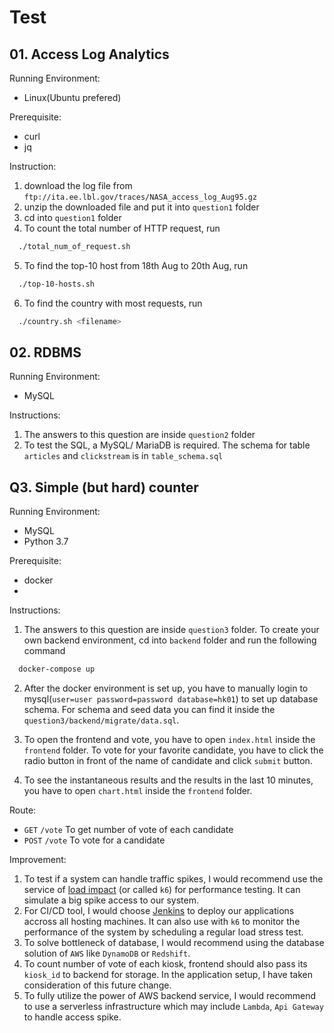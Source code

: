# Test

## 01. Access Log Analytics
Running Environment:
  - Linux(Ubuntu prefered)

Prerequisite:
  - curl
  - jq

Instruction:
  1. download the log file from `ftp://ita.ee.lbl.gov/traces/NASA_access_log_Aug95.gz`
  2. unzip the downloaded file and put it into `question1` folder
  3. cd into `question1` folder
  4. To count the total number of HTTP request, run

```bash
  ./total_num_of_request.sh
```

  5. To find the top-10 host from 18th Aug to 20th Aug, run
```bash
  ./top-10-hosts.sh
```

  6. To find the country with most requests, run
```bash
  ./country.sh <filename>
```

## 02. RDBMS
Running Environment:
   - MySQL

Instructions:
  1. The answers to this question are inside `question2` folder
  2. To test the SQL, a MySQL/ MariaDB is required. The schema for table `articles` and `clickstream` is in `table_schema.sql`


## Q3. Simple (but hard) counter
Running Environment:
  - MySQL
  - Python 3.7

Prerequisite:
  - docker
  -

Instructions:
  1. The answers to this question are inside `question3` folder. To create your own backend environment, cd into `backend` folder and run the following command

```bash
  docker-compose up
```
  2. After the docker environment is set up, you have to manually login to mysql(`user=user password=password database=hk01`) to set up database schema. For schema and seed data you can find it inside the `question3/backend/migrate/data.sql`.

  3. To open the frontend and vote, you have to open `index.html` inside the `frontend` folder. To vote for your favorite candidate, you have to click the radio button in front of the name of candidate and click `submit` button.

  4. To see the instantaneous results and the results in the last 10 minutes, you have to open `chart.html` inside the `frontend` folder.

Route:
  - `GET` `/vote` To get number of vote of each candidate
  - `POST` `/vote` To vote for a candidate

Improvement:
  1. To test if a system can handle traffic spikes, I would recommend use the service of [load impact](https://loadimpact.com) (or called `k6`) for performance testing. It can simulate a big spike access to our system.
  2. For CI/CD tool, I would choose [Jenkins](https://jenkins.io) to deploy our applications accross all hosting machines. It can also use with `k6` to monitor the performance of the system by scheduling a regular load stress test.
  3. To solve bottleneck of database, I would recommend using the database solution of `AWS` like `DynamoDB` or `Redshift`.
  4. To count number of vote of each kiosk, frontend should also pass its `kiosk_id` to backend for storage. In the application setup, I have taken consideration of this future change.
  5. To fully utilize the power of AWS backend service, I would recommend to use a serverless infrastructure which may include `Lambda`, `Api Gateway` to handle access spike.